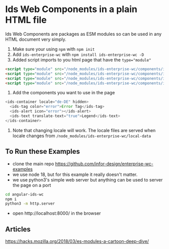 # Ids Web Components in a plain HTML file

Ids Web Components are packages as ESM modules so can be used in any HTML document very simply.

1. Make sure your using `npm` with `npm init`
1. Add `ids-enterprise-wc` with `npm install ids-enterprise-wc -D`
1. Added script imports to you html page that have the `type="module"`

```html
<script type="module" src="/node_modules/ids-enterprise-wc/components/ids-container/ids-container.js"></script>
<script type="module" src="/node_modules/ids-enterprise-wc/components/ids-tag/ids-tag.js"></script>
<script type="module" src="/node_modules/ids-enterprise-wc/components/ids-alert/ids-alert.js"></script>
<script type="module" src="/node_modules/ids-enterprise-wc/components/ids-text/ids-text.js"></script>
```

1. Add the components you want to use in the page

```js
<ids-container locale="de-DE" hidden>
  <ids-tag color="error">Error Tag</ids-tag>
  <ids-alert icon="error"></ids-alert>
  <ids-text translate-text="true">Legend</ids-text>
</ids-container>
```

1. Note that changing locale will work. The locale files are served when locale changes from `/node_modules/ids-enterprise-wc/local-data`

## To Run these Examples

- clone the main repo https://github.com/infor-design/enterprise-wc-examples
- we use node 18, but for this example it really doesn't matter.
- we use python3's simple web server but anything can be used to server the page on a port

```sh
cd angular-ids-wc
npm i
python3 -m http.server
```

- open http://localhost:8000/ in the browser
 
## Articles

https://hacks.mozilla.org/2018/03/es-modules-a-cartoon-deep-dive/